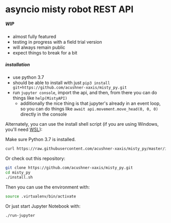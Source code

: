 # asyncio misty robot REST API

##### WIP

- almost fully featured
- testing in progress with a field trial version
- will always remain public
- expect things to break for a bit

##### installation
- use python 3.7
- should be able to install with just `pip3 install git+https://github.com/acushner-xaxis/misty_py.git`
- run `jupyter console`, import the api, and then, from there you can do things like `help(MistyAPI)`
  - additionally the nice thing is that jupyter's already in an event loop, so you can do things like `await api.movement.move_head(0, 0, 0)` directly in the console

Alternately, you can use the install shell script (if you are using Windows, you'll need [WSL](https://docs.microsoft.com/en-us/windows/wsl/about)):

Make sure Python 3.7 is installed.

```sh
curl https://raw.githubusercontent.com/acushner-xaxis/misty_py/master/install.sh | bash
```

Or check out this repository:

```sh
git clone https://github.com/acushner-xaxis/misty_py.git
cd misty_py
./install.sh
```

Then you can use the environment with:

```sh
source .virtualenv/bin/activate
```

Or just start Jupyter Notebook with:

```sh
./run-jupyter
```
